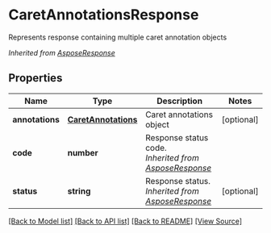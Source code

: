 ﻿# CaretAnnotationsResponse
Represents response containing multiple caret annotation objects

*Inherited from [AsposeResponse](AsposeResponse.md)*
## Properties
Name | Type | Description | Notes
------------ | ------------- | ------------- | -------------
**annotations** | [**CaretAnnotations**](CaretAnnotations.md) | Caret annotations object | [optional]
**code** | **number** | Response status code.<br />*Inherited from [AsposeResponse](AsposeResponse.md)* | 
**status** | **string** | Response status.<br />*Inherited from [AsposeResponse](AsposeResponse.md)* | [optional]

[[Back to Model list]](../README.md#documentation-for-models) [[Back to API list]](../README.md#documentation-for-api-endpoints) [[Back to README]](../README.md) [[View Source]](../src/models/caretAnnotationsResponse.ts)

